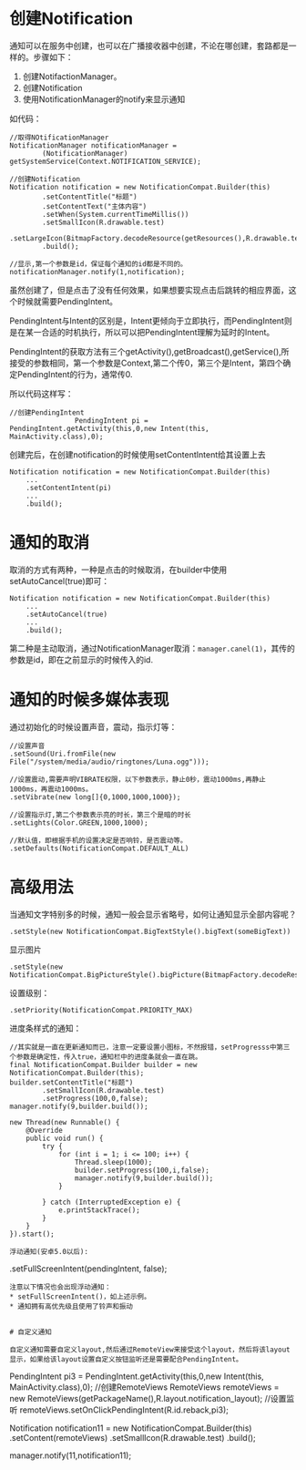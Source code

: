 # 创建Notification
通知可以在服务中创建，也可以在广播接收器中创建，不论在哪创建，套路都是一样的。步骤如下：

1. 创建NotifactionManager。
2. 创建Notification
3. 使用NotificationManager的notify来显示通知

如代码：
```
//取得NOtificationManager
NotificationManager notificationManager =
        (NotificationManager) getSystemService(Context.NOTIFICATION_SERVICE);

//创建Notification
Notification notification = new NotificationCompat.Builder(this)
        .setContentTitle("标题")
        .setContentText("主体内容")
        .setWhen(System.currentTimeMillis())
        .setSmallIcon(R.drawable.test)
        .setLargeIcon(BitmapFactory.decodeResource(getResources(),R.drawable.test))
        .build();

//显示,第一个参数是id，保证每个通知的id都是不同的。
notificationManager.notify(1,notification);

```
虽然创建了，但是点击了没有任何效果，如果想要实现点击后跳转的相应界面，这个时候就需要PendingIntent。


PendingIntent与Intent的区别是，Intent更倾向于立即执行，而PendingIntent则是在某一合适的时机执行，所以可以把PendingIntent理解为延时的Intent。

PendingIntent的获取方法有三个getActivity(),getBroadcast(),getService(),所接受的参数相同，第一个参数是Context,第二个传0，第三个是Intent，第四个确定PendingIntent的行为，通常传0.

所以代码这样写：
```
//创建PendingIntent
                PendingIntent pi = PendingIntent.getActivity(this,0,new Intent(this, MainActivity.class),0);
```

创建完后，在创建notification的时候使用setContentIntent给其设置上去
```
Notification notification = new NotificationCompat.Builder(this)
    ...
    .setContentIntent(pi)
    ...
    .build();
```

# 通知的取消
取消的方式有两种，一种是点击的时候取消，在builder中使用setAutoCancel(true)即可：
```
Notification notification = new NotificationCompat.Builder(this)
    ...
    .setAutoCancel(true)
    ...
    .build();
```

第二种是主动取消，通过NotificationManager取消：`manager.canel(1)`，其传的参数是id，即在之前显示的时候传入的id.

# 通知的时候多媒体表现

通过初始化的时候设置声音，震动，指示灯等：
```
//设置声音
.setSound(Uri.fromFile(new File("/system/media/audio/ringtones/Luna.ogg")));

//设置震动,需要声明VIBRATE权限，以下参数表示，静止0秒，震动1000ms,再静止1000ms，再震动1000ms。
.setVibrate(new long[]{0,1000,1000,1000});

//设置指示灯,第二个参数表示亮的时长，第三个是暗的时长
.setLights(Color.GREEN,1000,1000);

//默认值，即根据手机的设置决定是否响铃，是否震动等。
.setDefaults(NotificationCompat.DEFAULT_ALL)
```

# 高级用法

当通知文字特别多的时候，通知一般会显示省略号，如何让通知显示全部内容呢？

```
.setStyle(new NotificationCompat.BigTextStyle().bigText(someBigText))
```

显示图片
```
.setStyle(new NotificationCompat.BigPictureStyle().bigPicture(BitmapFactory.decodeResource(getResource(),R.drawable.test)))
```

设置级别：
```
.setPriority(NotificationCompat.PRIORITY_MAX)
```

进度条样式的通知：
```
//其实就是一直在更新通知而已，注意一定要设置小图标，不然报错，setProgresss中第三个参数是确定性，传入true，通知栏中的进度条就会一直在跳。
final NotificationCompat.Builder builder = new NotificationCompat.Builder(this);
builder.setContentTitle("标题")
        .setSmallIcon(R.drawable.test)
        .setProgress(100,0,false);
manager.notify(9,builder.build());

new Thread(new Runnable() {
    @Override
    public void run() {
        try {
            for (int i = 1; i <= 100; i++) {
                Thread.sleep(1000);
                builder.setProgress(100,i,false);
                manager.notify(9,builder.build());
            }

        } catch (InterruptedException e) {
            e.printStackTrace();
        }
    }
}).start();

浮动通知(安卓5.0以后):
```
.setFullScreenIntent(pendingIntent, false);
```
注意以下情况也会出现浮动通知：
* setFullScreenIntent()，如上述示例。
* 通知拥有高优先级且使用了铃声和振动


# 自定义通知

自定义通知需要自定义layout,然后通过RemoteView来接受这个layout，然后将该layout显示，如果给该layout设置自定义按钮监听还是需要配合PendingIntent。
```
PendingIntent pi3 = PendingIntent.getActivity(this,0,new Intent(this, MainActivity.class),0);
//创建RemoteViews
RemoteViews remoteViews = new RemoteViews(getPackageName(),R.layout.notification_layout);
//设置监听
remoteViews.setOnClickPendingIntent(R.id.reback,pi3);

Notification notification11 = new NotificationCompat.Builder(this)
        .setContent(remoteViews)
        .setSmallIcon(R.drawable.test)
        .build();

manager.notify(11,notification11);
```


